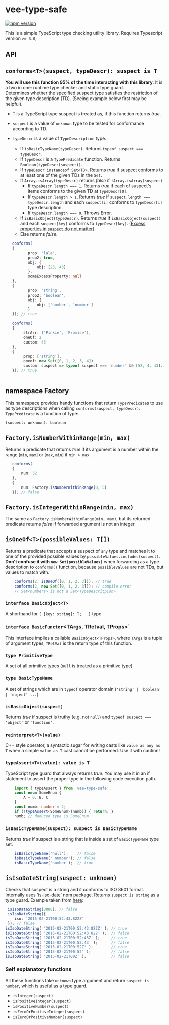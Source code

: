 # vee-type-safe
[![npm version](https://badge.fury.io/js/vee-type-safe.svg)](https://badge.fury.io/js/vee-type-safe)


This is a simple TypeScript type checking utility library.
Requires Typescript version `>= 3.0`;

## API

## `conforms<T>(suspect, typeDescr): suspect is T`
  **You will use this function 95% of the time interacting with this library.**
  It is a two in one: runtime type checker and static type guard.   
  Determines whether the specified suspect type satisfies the restriction of the given type
  description (TD). (Seeing example below first may be helpful).
  
  * `T` is a TypeScript type suspect is treated as, if this function returns *true*.
  * `suspect` is a value of `unknown` type to be tested for conformance according to TD.
  
  * `typeDescr` is a value of `TypeDescription` type. 
    * If `isBasicTypeName(typeDescr)`. 
      Returns `typeof suspect === typeDescr`.
    * If `typeDescr` is a `TypePredicate` function. Returns `Boolean(typeDescr(suspect))`.
    * If `typeDescr instanceof Set<TD>`.
      Returns *true* if suspect conforms to at least one of the given TDs in the `Set`.
    * If `Array.isArray(typeDescr)` returns *false* if `!Array.isArray(suspect)` 
        * If `typeDescr.length === 1`. Returns *true* if each of suspect's items conforms to the given
                   TD at `typeDescr[0]`.
        * If `typeDescr.length > 1`. Returns *true* if `suspect.length === typeDescr.length`
                   and each `suspect[i]` conforms to `typeDescr[i]` type description.
        * If `typeDescr.length === 0`. Throws Error.
     * If `isBasicObject(typeDescr)`. Returns *true* if `isBasicObject(suspect)` and
                   each `suspect[key]` conforms to `typeDescr[key]`. ([Excess properties in `suspect`
                   do not matter](https://en.wikipedia.org/wiki/Duck_typing)).
     * Else returns *false*.
 
 ~~~typescript  
    conforms(
    {
           prop: 'lala',
           prop2: true,
           obj: {
               obj: [23, 43]
           },
           someExcessProperty: null
    },
    {
           prop: 'string',
           prop2: 'boolean',
           obj: {
               obj: ['number', 'number']
           }
    }); // true
    
    conforms(
    {
         strArr: ['Pinkie', 'Promise'],
         oneOf: 2
         custom: 43
    }, 
    {
         prop: ['string'],
         oneof: new Set([0, 1, 2, 3, 4])
         custom: suspect => typeof suspect === 'number' && [58, 4, 43].includes(suspect)
    }); // true
     
 ~~~
## namespace Factory
This namespace provides handy functions that return `TypePredicate`s to use as type descriptions when calling `conforms(suspect, typeDescr)`.
`TypePredicate` is a function of type:

`(suspect: unknown): boolean`

## `Factory.isNumberWithinRange(min, max)`
    
 Returns a predicate that returns *true* if its argument is a number within the range \[`min`, `max`] or \[`max`, `min`] if `min > max`.
 ~~~typescript
    conforms(
    {
        num: 32
    },
    {
        num: Factory.isNumberWithinRange(0, 5)    
    }); // false
 ~~~
 
 ## `Factory.isIntegerWithinRange(min, max)`
 The same as `Factory.isNumberWithinRange(min, max)`, but its returned predicate returns *false* if forwarded argument is not an integer.  
 
  ## `isOneOf<T>(possibleValues: T[])`
  Returns a predicate that accepts a suspect of `any` type and matches it to
    one of the provided possible values by
    `possibleValues.includes(suspect)`. **Don't confuse it with `new Set(possibleValues)`** when forwarding as a type description to `conforms()` function, because `possibleValues` are not TDs, but values to match with.
~~~typescript
    conforms(2, isOneOf([0, 1, 2, 3])); // true
    conforms(2, new Set([0, 1, 2, 3])); // compile error
    // Set<numbers> is not a Set<TypeDescritpion>
~~~ 
 

### `interface BasicObject<T>`
A shorthand for `{
  [key: string]: T;  
}` type

### `interface BasicFunctor`<TArgs, TRetval, TProps>`
This interface implies a callable `BasicObject<TProps>`, where 
`TArgs` is a tuple of argument types, `TRetVal` is the return type of this function.

### `type PrimitiveType`
A set of all primitive types (`null` is treated as a primitive type).

### `type BasicTypeName`
A set of strings which are in `typeof` operator domain (`'string' | 'boolean' | 'object' ...`).

### `isBasicObject(suspect)`
Returns *true* if suspect is truthy (e.g. not `null`) and `typeof suspect === 'object'` or `'function'`.

### `reinterpret<T>(value)`
C++ style operator, a syntactic sugar for writing
casts like `value as any as T` when a simple `value as T` cast cannot be performed. Use it with caution!


### `typeAssert<T>(value): value is T`
TypeScript type guard that always returns *true*.
You may use it in an if statement to assert the proper type in the following code execution path.

~~~typescript
    import { typeAssert } from 'vee-type-safe';
    const enum SomeEnum {
        A = 0, B, C
    }
    const numb: number = 2;
    if (!typeAssert<SomeEnum>(numb)) { return; }
    numb; // deduced type is SomeEnum
~~~

### `isBasicTypeName(suspect): suspect is BasicTypeName`
Returns *true* if suspect is a string that is inside a set of `BasicTypeName` type set.
~~~typescript
    isBasicTypeName('null');    // false
    isBasicTypeName(' number'); // false
    isBasicTypeName('number');  // true
~~~

## `isIsoDateString(suspect: unknown)`
Checks that suspect is a string and it conforms to ISO 8601 format.
Internally uses ['is-iso-date'](https://www.npmjs.com/package/is-iso-date) npm package. Returns `suspect is string` as a type guard.
Example taken from [here](https://www.npmjs.com/package/is-iso-date):
~~~typescript
 isIsoDateString(8888); // false
 isIsoDateString({
    iso: '2015-02-21T00:52:43.822Z'
 }); // false
isIsoDateString( '2015-02-21T00:52:43.822Z' ); // true
isIsoDateString( '2015-02-21T00:52:43.822' );  // false
isIsoDateString( '2015-02-21T00:52:43Z' );     // true
isIsoDateString( '2015-02-21T00:52:43' );      // false
isIsoDateString( '2015-02-21T00:52Z' );        // true
isIsoDateString( '2015-02-21T00:52' );         // false
isIsoDateString( '2015-02-21T00Z' );           // false
~~~

### Self explanatory functions
All these functions take `unknown` type argument and return `suspect is number`, which is useful as a type guard.

* `isInteger(suspect)`
* `isPositiveInteger(suspect)`
* `isPositiveNumber(suspect)`
* `isZeroOrPositiveInteger(suspect)`
* `isZeroOrPositiveNumber(suspect)`
